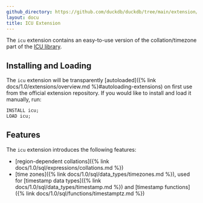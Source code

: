 ```yaml
---
github_directory: https://github.com/duckdb/duckdb/tree/main/extension/icu
layout: docu
title: ICU Extension
---
```


The `icu` extension contains an easy-to-use version of the collation/timezone part of the [ICU library](https://github.com/unicode-org/icu).

## Installing and Loading

The `icu` extension will be transparently [autoloaded]({% link docs/1.0/extensions/overview.md %}#autoloading-extensions) on first use from the official extension repository.
If you would like to install and load it manually, run:

```sql
INSTALL icu;
LOAD icu;
```

## Features

The `icu` extension introduces the following features:

* [region-dependent collations]({% link docs/1.0/sql/expressions/collations.md %})
* [time zones]({% link docs/1.0/sql/data_types/timezones.md %}), used for [timestamp data types]({% link docs/1.0/sql/data_types/timestamp.md %}) and [timestamp functions]({% link docs/1.0/sql/functions/timestamptz.md %})